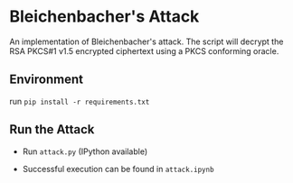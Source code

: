 # Bleichenbacher's Attack

An implementation of Bleichenbacher's attack. The script will decrypt the RSA PKCS#1 v1.5 encrypted ciphertext using a PKCS conforming oracle.

## Environment

run `pip install -r requirements.txt` 

## Run the Attack

- Run `attack.py` (IPython available)

- Successful execution can be found in `attack.ipynb `

